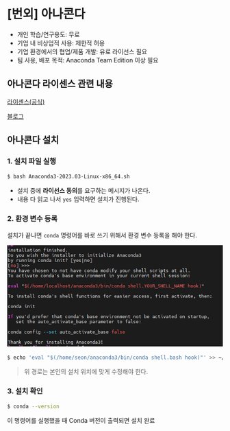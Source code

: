 # [번외] 아나콘다

* 개인 학습/연구용도: 무료
* 기업 내 비상업적 사용: 제한적 허용
* 기업 환경에서의 협업/제품 개발: 유료 라이선스 필요
* 팀 사용, 배포 목적: Anaconda Team Edition 이상 필요

## 아나콘다 라이센스 관련 내용

[라이센스(공식)](https://www.anaconda.com/licensing)

[블로그](https://www.whatwant.com/entry/miniconda)

## 아나콘다 설치

### 1. 설치 파일 실행

```bash
$ bash Anaconda3-2023.03-Linux-x86_64.sh
```

* 설치 중에 **라이선스 동의**를 요구하는 메시지가 나온다.
* 내용 다 읽고 나서 `yes` 입력하면 설치가 진행된다.


### 2. 환경 변수 등록

설치가 끝나면 `conda` 명령어를 바로 쓰기 위해서 환경 변수 등록을 해야 한다.

![Untitled](../image/Untitled.png)

```bash
$ echo 'eval "$(/home/seon/anaconda3/bin/conda shell.bash hook)"' >> ~/.bashrc
```

> 위 경로는 본인의 설치 위치에 맞게 수정해야 한다.


### 3. 설치 확인

```bash
$ conda --version
```

이 명령어를 실행했을 때 Conda 버전이 출력되면 설치 완료
